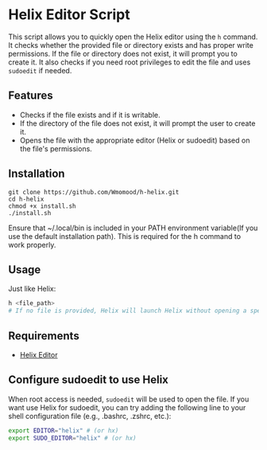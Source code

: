 # Helix Editor Script
This script allows you to quickly open the Helix editor using the `h` command. It checks whether the provided file or directory exists and has proper write permissions. If the file or directory does not exist, it will prompt you to create it. It also checks if you need root privileges to edit the file and uses `sudoedit` if needed.

## Features
- Checks if the file exists and if it is writable.
- If the directory of the file does not exist, it will prompt the user to create it.
- Opens the file with the appropriate editor (Helix or sudoedit) based on the file's permissions.

## Installation

```
git clone https://github.com/Wmomood/h-helix.git
cd h-helix
chmod +x install.sh
./install.sh
```
Ensure that ~/.local/bin is included in your PATH environment variable(If you use the default installation path). This is required for the h command to work properly.

## Usage
Just like Helix:
```bash
h <file_path>
# If no file is provided, Helix will launch Helix without opening a specific file.
```

## Requirements

  - [Helix Editor](https://github.com/helix-editor/helix)

## Configure sudoedit to use Helix

When root access is needed, `sudoedit` will be used to open the file. If you want use Helix for sudoedit, you can try adding the following line to your shell configuration file (e.g., .bashrc, .zshrc, etc.):
```bash
export EDITOR="helix" # (or hx)
export SUDO_EDITOR="helix" # (or hx)
```
